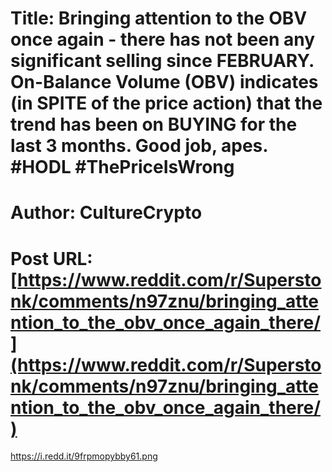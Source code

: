 # Title: Bringing attention to the OBV once again - there has not been any significant selling since FEBRUARY. On-Balance Volume (OBV) indicates (in SPITE of the price action) that the trend has been on BUYING for the last 3 months. Good job, apes. #HODL #ThePriceIsWrong
# Author: CultureCrypto
# Post URL: [https://www.reddit.com/r/Superstonk/comments/n97znu/bringing_attention_to_the_obv_once_again_there/](https://www.reddit.com/r/Superstonk/comments/n97znu/bringing_attention_to_the_obv_once_again_there/)


https://i.redd.it/9frpmopybby61.png